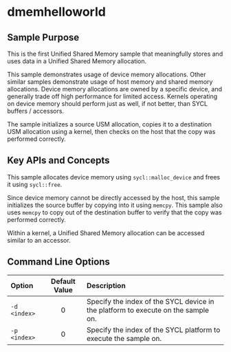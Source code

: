 # dmemhelloworld

## Sample Purpose

This is the first Unified Shared Memory sample that meaningfully stores and uses data in a Unified Shared Memory allocation.

This sample demonstrates usage of device memory allocations.
Other similar samples demonstrate usage of host memory and shared memory allocations.
Device memory allocations are owned by a specific device, and generally trade off high performance for limited access.
Kernels operating on device memory should perform just as well, if not better, than SYCL buffers / accessors.

The sample initializes a source USM allocation, copies it to a destination USM allocation using a kernel, then checks on the host that the copy was performed correctly.

## Key APIs and Concepts

This sample allocates device memory using `sycl::malloc_device` and frees it using `sycl::free`.

Since device memory cannot be directly accessed by the host, this sample initializes the source buffer by copying into it using `memcpy`.
This sample also uses `memcpy` to copy out of the destination buffer to verify that the copy was performed correctly.

Within a kernel, a Unified Shared Memory allocation can be accessed similar to an accessor.

## Command Line Options

| Option | Default Value | Description |
|:--|:-:|:--|
| `-d <index>` | 0 | Specify the index of the SYCL device in the platform to execute on the sample on.
| `-p <index>` | 0 | Specify the index of the SYCL platform to execute the sample on.
